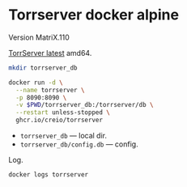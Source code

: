 # Torrserver docker alpine

Version MatriX.110

[TorrServer latest](https://github.com/YouROK/TorrServer/releases) amd64.

```bash
mkdir torrserver_db

docker run -d \
  --name torrserver \
  -p 8090:8090 \
  -v $PWD/torrserver_db:/torrserver/db \
  --restart unless-stopped \
  ghcr.io/creio/torrserver
```

- `torrserver_db` — local dir.
- `torrserver_db/config.db` — config.

Log.

```bash
docker logs torrserver
```
